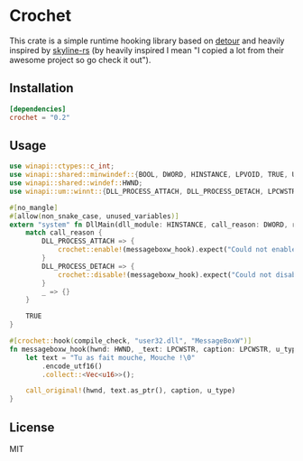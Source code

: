# Crochet

This crate is a simple runtime hooking library based on [detour](https://github.com/lostinspiration/detour-rs) and
heavily inspired by [skyline-rs](https://github.com/ultimate-research/skyline-rs) (by heavily inspired I mean "I copied a lot from their awesome project so go check it out").

## Installation

```toml
[dependencies]
crochet = "0.2"
```

## Usage

```rust
use winapi::ctypes::c_int;
use winapi::shared::minwindef::{BOOL, DWORD, HINSTANCE, LPVOID, TRUE, UINT};
use winapi::shared::windef::HWND;
use winapi::um::winnt::{DLL_PROCESS_ATTACH, DLL_PROCESS_DETACH, LPCWSTR};

#[no_mangle]
#[allow(non_snake_case, unused_variables)]
extern "system" fn DllMain(dll_module: HINSTANCE, call_reason: DWORD, reserved: LPVOID) -> BOOL {
    match call_reason {
        DLL_PROCESS_ATTACH => {
            crochet::enable!(messageboxw_hook).expect("Could not enable messageboxw hook")
        }
        DLL_PROCESS_DETACH => {
            crochet::disable!(messageboxw_hook).expect("Could not disable messageboxw hook")
        }
        _ => {}
    }

    TRUE
}

#[crochet::hook(compile_check, "user32.dll", "MessageBoxW")]
fn messageboxw_hook(hwnd: HWND, _text: LPCWSTR, caption: LPCWSTR, u_type: UINT) -> c_int {
    let text = "Tu as fait mouche, Mouche !\0"
        .encode_utf16()
        .collect::<Vec<u16>>();

    call_original!(hwnd, text.as_ptr(), caption, u_type)
}
```

## License

MIT
